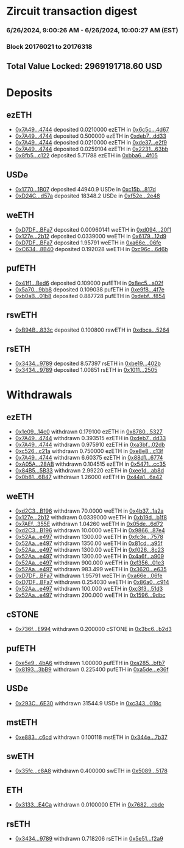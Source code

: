 # Zircuit transaction digest
### 6/26/2024, 9:00:26 AM - 6/26/2024, 10:00:27 AM (EST)
### Block 20176021 to 20176318

## Total Value Locked: 2969191718.60 USD

# Deposits
## ezETH
- [0x7A49...4744](https://etherscan.io/address/0x7A493Be5c2ce014cD049Bf178a1ac0Db1B434744) deposited 0.0210000 ezETH in [0x6c5c...4d67](https://etherscan.io/tx/0x7A493Be5c2ce014cD049Bf178a1ac0Db1B434744)
- [0x7A49...4744](https://etherscan.io/address/0x7A493Be5c2ce014cD049Bf178a1ac0Db1B434744) deposited 0.500000 ezETH in [0xdeb7...dd33](https://etherscan.io/tx/0x7A493Be5c2ce014cD049Bf178a1ac0Db1B434744)
- [0x7A49...4744](https://etherscan.io/address/0x7A493Be5c2ce014cD049Bf178a1ac0Db1B434744) deposited 0.0210000 ezETH in [0xde37...e2f9](https://etherscan.io/tx/0x7A493Be5c2ce014cD049Bf178a1ac0Db1B434744)
- [0x7A49...4744](https://etherscan.io/address/0x7A493Be5c2ce014cD049Bf178a1ac0Db1B434744) deposited 0.0259104 ezETH in [0x2231...63bb](https://etherscan.io/tx/0x7A493Be5c2ce014cD049Bf178a1ac0Db1B434744)
- [0x8fb5...c122](https://etherscan.io/address/0x8fb567DF036985574Ee2E92C2645D24F60dBc122) deposited 5.71788 ezETH in [0xbba6...4f05](https://etherscan.io/tx/0x8fb567DF036985574Ee2E92C2645D24F60dBc122)
## USDe
- [0x1770...1B07](https://etherscan.io/address/0x1770d0C59C8DAE7d544E2C9ce01424f930841B07) deposited 44940.9 USDe in [0xc15b...817d](https://etherscan.io/tx/0x1770d0C59C8DAE7d544E2C9ce01424f930841B07)
- [0xD24C...d57a](https://etherscan.io/address/0xD24Cfe2d0fa81369ca6291c28ac5426e16B6d57a) deposited 18348.2 USDe in [0xf52e...2e48](https://etherscan.io/tx/0xD24Cfe2d0fa81369ca6291c28ac5426e16B6d57a)
## weETH
- [0xD7DF...BFa7](https://etherscan.io/address/0xD7DF7E085214743530afF339aFC420c7c720BFa7) deposited 0.00960141 weETH in [0xd094...20f1](https://etherscan.io/tx/0xD7DF7E085214743530afF339aFC420c7c720BFa7)
- [0x127e...2b12](https://etherscan.io/address/0x127ec63C079cE2986752Bc4EBdB4f6F1Ae642b12) deposited 0.0339000 weETH in [0x6179...12d9](https://etherscan.io/tx/0x127ec63C079cE2986752Bc4EBdB4f6F1Ae642b12)
- [0xD7DF...BFa7](https://etherscan.io/address/0xD7DF7E085214743530afF339aFC420c7c720BFa7) deposited 1.95791 weETH in [0xa66e...06fe](https://etherscan.io/tx/0xD7DF7E085214743530afF339aFC420c7c720BFa7)
- [0xC634...8B40](https://etherscan.io/address/0xC6343C8B64C79e801dBdCd455B954Dcb65a48B40) deposited 0.192028 weETH in [0xc96c...6d6b](https://etherscan.io/tx/0xC6343C8B64C79e801dBdCd455B954Dcb65a48B40)
## pufETH
- [0x41f1...Bed6](https://etherscan.io/address/0x41f1f1b743AF3Fd05CA0B13b24a0Cf8c4a36Bed6) deposited 0.109000 pufETH in [0x8ec5...a02f](https://etherscan.io/tx/0x41f1f1b743AF3Fd05CA0B13b24a0Cf8c4a36Bed6)
- [0x5a70...9bb8](https://etherscan.io/address/0x5a7034E5EcC8c880eB7616EcA0C99718801D9bb8) deposited 0.109038 pufETH in [0xe9f8...4f7e](https://etherscan.io/tx/0x5a7034E5EcC8c880eB7616EcA0C99718801D9bb8)
- [0xb0aB...01b8](https://etherscan.io/address/0xb0aBF7b22cf94FDAB991b8f17398a405a94701b8) deposited 0.887728 pufETH in [0xdebf...f854](https://etherscan.io/tx/0xb0aBF7b22cf94FDAB991b8f17398a405a94701b8)
## rswETH
- [0xB94B...833c](https://etherscan.io/address/0xB94BbF8B0e97c51D690d4eFC311a204B9eA8833c) deposited 0.100800 rswETH in [0xdbca...5264](https://etherscan.io/tx/0xB94BbF8B0e97c51D690d4eFC311a204B9eA8833c)
## rsETH
- [0x3434...9789](https://etherscan.io/address/0x34349c5569e7B846c3558961552D2202760A9789) deposited 8.57397 rsETH in [0xbe19...402b](https://etherscan.io/tx/0x34349c5569e7B846c3558961552D2202760A9789)
- [0x3434...9789](https://etherscan.io/address/0x34349c5569e7B846c3558961552D2202760A9789) deposited 1.00851 rsETH in [0x1011...2505](https://etherscan.io/tx/0x34349c5569e7B846c3558961552D2202760A9789)
# Withdrawals
## ezETH
- [0x1e09...14c0](https://etherscan.io/address/0x1e09B57ebEe2862616134a7C870fa3E3AD5414c0) withdrawn 0.179100 ezETH in [0x8780...5327](https://etherscan.io/tx/0x1e09B57ebEe2862616134a7C870fa3E3AD5414c0)
- [0x7A49...4744](https://etherscan.io/address/0x7A493Be5c2ce014cD049Bf178a1ac0Db1B434744) withdrawn 0.393515 ezETH in [0xdeb7...dd33](https://etherscan.io/tx/0x7A493Be5c2ce014cD049Bf178a1ac0Db1B434744)
- [0x7A49...4744](https://etherscan.io/address/0x7A493Be5c2ce014cD049Bf178a1ac0Db1B434744) withdrawn 0.975910 ezETH in [0xa3bf...02db](https://etherscan.io/tx/0x7A493Be5c2ce014cD049Bf178a1ac0Db1B434744)
- [0xc526...c21a](https://etherscan.io/address/0xc5265e7bBE2182e1fa00344Bf9ab8Aa38606c21a) withdrawn 0.750000 ezETH in [0xe8e8...c13f](https://etherscan.io/tx/0xc5265e7bBE2182e1fa00344Bf9ab8Aa38606c21a)
- [0x7A49...4744](https://etherscan.io/address/0x7A493Be5c2ce014cD049Bf178a1ac0Db1B434744) withdrawn 6.60375 ezETH in [0x88d1...6774](https://etherscan.io/tx/0x7A493Be5c2ce014cD049Bf178a1ac0Db1B434744)
- [0xA05A...28AB](https://etherscan.io/address/0xA05AafeE36Bbf1f2B453dA2a56192F89f3e428AB) withdrawn 0.104515 ezETH in [0x5471...cc35](https://etherscan.io/tx/0xA05AafeE36Bbf1f2B453dA2a56192F89f3e428AB)
- [0x84B5...5B33](https://etherscan.io/address/0x84B5270a7A7cd049B53D2FD21a1846E804A15B33) withdrawn 2.99220 ezETH in [0xee1d...ab8d](https://etherscan.io/tx/0x84B5270a7A7cd049B53D2FD21a1846E804A15B33)
- [0x0b81...6B47](https://etherscan.io/address/0x0b8141D972E69c358a3d83B97e2d4D9f02036B47) withdrawn 1.26000 ezETH in [0x44a1...6a42](https://etherscan.io/tx/0x0b8141D972E69c358a3d83B97e2d4D9f02036B47)
## weETH
- [0xd2C3...B196](https://etherscan.io/address/0xd2C30f01c1292250bB5E98DaD0988B9Deaa6B196) withdrawn 70.0000 weETH in [0x4b37...1a2a](https://etherscan.io/tx/0xd2C30f01c1292250bB5E98DaD0988B9Deaa6B196)
- [0x127e...2b12](https://etherscan.io/address/0x127ec63C079cE2986752Bc4EBdB4f6F1Ae642b12) withdrawn 0.0339000 weETH in [0xb19d...b1f8](https://etherscan.io/tx/0x127ec63C079cE2986752Bc4EBdB4f6F1Ae642b12)
- [0x7AEf...355E](https://etherscan.io/address/0x7AEfE961Efb14467D6775e54DF51cf5ee61b355E) withdrawn 1.04260 weETH in [0x05de...6d72](https://etherscan.io/tx/0x7AEfE961Efb14467D6775e54DF51cf5ee61b355E)
- [0xd2C3...B196](https://etherscan.io/address/0xd2C30f01c1292250bB5E98DaD0988B9Deaa6B196) withdrawn 10.0000 weETH in [0x9866...87e4](https://etherscan.io/tx/0xd2C30f01c1292250bB5E98DaD0988B9Deaa6B196)
- [0x52Aa...e497](https://etherscan.io/address/0x52Aa899454998Be5b000Ad077a46Bbe360F4e497) withdrawn 1300.00 weETH in [0xfc3e...7578](https://etherscan.io/tx/0x52Aa899454998Be5b000Ad077a46Bbe360F4e497)
- [0x52Aa...e497](https://etherscan.io/address/0x52Aa899454998Be5b000Ad077a46Bbe360F4e497) withdrawn 1350.00 weETH in [0x81cd...a95f](https://etherscan.io/tx/0x52Aa899454998Be5b000Ad077a46Bbe360F4e497)
- [0x52Aa...e497](https://etherscan.io/address/0x52Aa899454998Be5b000Ad077a46Bbe360F4e497) withdrawn 1300.00 weETH in [0xf026...8c23](https://etherscan.io/tx/0x52Aa899454998Be5b000Ad077a46Bbe360F4e497)
- [0x52Aa...e497](https://etherscan.io/address/0x52Aa899454998Be5b000Ad077a46Bbe360F4e497) withdrawn 1300.00 weETH in [0x4a6f...a909](https://etherscan.io/tx/0x52Aa899454998Be5b000Ad077a46Bbe360F4e497)
- [0x52Aa...e497](https://etherscan.io/address/0x52Aa899454998Be5b000Ad077a46Bbe360F4e497) withdrawn 900.000 weETH in [0xf356...01e3](https://etherscan.io/tx/0x52Aa899454998Be5b000Ad077a46Bbe360F4e497)
- [0x52Aa...e497](https://etherscan.io/address/0x52Aa899454998Be5b000Ad077a46Bbe360F4e497) withdrawn 983.499 weETH in [0x3620...e635](https://etherscan.io/tx/0x52Aa899454998Be5b000Ad077a46Bbe360F4e497)
- [0xD7DF...BFa7](https://etherscan.io/address/0xD7DF7E085214743530afF339aFC420c7c720BFa7) withdrawn 1.95791 weETH in [0xa66e...06fe](https://etherscan.io/tx/0xD7DF7E085214743530afF339aFC420c7c720BFa7)
- [0xD7DF...BFa7](https://etherscan.io/address/0xD7DF7E085214743530afF339aFC420c7c720BFa7) withdrawn 0.254030 weETH in [0x86a0...c914](https://etherscan.io/tx/0xD7DF7E085214743530afF339aFC420c7c720BFa7)
- [0x52Aa...e497](https://etherscan.io/address/0x52Aa899454998Be5b000Ad077a46Bbe360F4e497) withdrawn 100.000 weETH in [0xc3f3...51d3](https://etherscan.io/tx/0x52Aa899454998Be5b000Ad077a46Bbe360F4e497)
- [0x52Aa...e497](https://etherscan.io/address/0x52Aa899454998Be5b000Ad077a46Bbe360F4e497) withdrawn 200.000 weETH in [0x1596...9dbc](https://etherscan.io/tx/0x52Aa899454998Be5b000Ad077a46Bbe360F4e497)
## cSTONE
- [0x736f...E994](https://etherscan.io/address/0x736ffB0e6F84AC6Ae572f7F92E275ABB3421E994) withdrawn 0.200000 cSTONE in [0x3bc6...b2d3](https://etherscan.io/tx/0x736ffB0e6F84AC6Ae572f7F92E275ABB3421E994)
## pufETH
- [0xe5e9...4bA6](https://etherscan.io/address/0xe5e9FfE707Ee071998340972AF6fb178f5C64bA6) withdrawn 1.00000 pufETH in [0xa285...bfb7](https://etherscan.io/tx/0xe5e9FfE707Ee071998340972AF6fb178f5C64bA6)
- [0x8193...3bB9](https://etherscan.io/address/0x8193DAa759099e2852Ec8ED83aa7398bab4C3bB9) withdrawn 0.225400 pufETH in [0xa5de...e36f](https://etherscan.io/tx/0x8193DAa759099e2852Ec8ED83aa7398bab4C3bB9)
## USDe
- [0x293C...6E30](https://etherscan.io/address/0x293C6937D8D82e05B01335F7B33FBA0c8e256E30) withdrawn 31544.9 USDe in [0xc343...018c](https://etherscan.io/tx/0x293C6937D8D82e05B01335F7B33FBA0c8e256E30)
## mstETH
- [0xe883...c6cd](https://etherscan.io/address/0xe8837A2ECd1aC0BA32Ea1D7A4C8901D852B4c6cd) withdrawn 0.100118 mstETH in [0x344e...7b37](https://etherscan.io/tx/0xe8837A2ECd1aC0BA32Ea1D7A4C8901D852B4c6cd)
## swETH
- [0x35fc...c8A8](https://etherscan.io/address/0x35fc77AB8F5e9be49a181E2D7CDD5C08cf52c8A8) withdrawn 0.400000 swETH in [0x5089...5178](https://etherscan.io/tx/0x35fc77AB8F5e9be49a181E2D7CDD5C08cf52c8A8)
## ETH
- [0x3133...E4Ca](https://etherscan.io/address/0x313359C1c2a466516980cbDd7b3Ea38BCE64E4Ca) withdrawn 0.0100000 ETH in [0x7682...cbde](https://etherscan.io/tx/0x313359C1c2a466516980cbDd7b3Ea38BCE64E4Ca)
## rsETH
- [0x3434...9789](https://etherscan.io/address/0x34349c5569e7B846c3558961552D2202760A9789) withdrawn 0.718206 rsETH in [0x5e51...f2a9](https://etherscan.io/tx/0x34349c5569e7B846c3558961552D2202760A9789)
